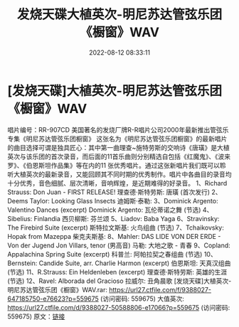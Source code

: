 ﻿---
title: 发烧天碟大植英次-明尼苏达管弦乐团《橱窗》WAV
date: 2022-08-12 08:33:11
categories: 试音碟、非卖品、发烧碟
tags: 纯音雅乐
---
# [发烧天碟]大植英次-明尼苏达管弦乐团《橱窗》WAV

唱片编号：RR-907CD
美国著名的发烧厂牌R-R唱片公司2000年最新推出管弦乐专集《明尼苏达管弦乐团橱窗》
这张名为《明尼苏达管弦乐团橱窗》的最新唱片的曲目选择可谓是独具匠心：其中第一曲理查~施特劳斯的交响诗《唐璜》是大植英次与该乐团的首次录音，而后面的11首乐曲则分别精选自包括《红魔鬼》、《波来罗》、《伯恩斯坦作品集》等在内的11
张优秀唱片。通过这张新唱片我们既可以聆听大植英次的最新录音，又能回顾其不同时期的优秀制作。唱片中各曲目的录音均十分优秀，音色细腻、层次清晰，音响辉煌，是近期难得的好录音。
1、Richard Strauss: Don Juan - FIRST
RELEASE!
理查德·斯特劳斯: 唐璜 (首次发行)
2、Deems Taylor: Looking Glass Insects
迪姆斯·泰勒:
3、Dominick Argento: Valentino Dances (excerpt)
Dominick Argento: 瓦伦蒂诺之舞 (节选)
4、Sibelius: Finlandia
西贝柳斯: 芬兰颂
5、Liadov: Baba Yaga
6、Stravinsky: The Firebird Suite (excerpt)
斯特拉文斯基: 火鸟组曲 (节选)
7、Tchaikovsky: Hopak from Mazeppa
柴克夫斯基:
8、Mahler: DAS LIDE VON DER ERDE - Von der Jugend
Jon Villars, tenor (男高音)
马勒: 大地之歌 - 青春
9、Copland: Appalachina Spring Suite (excerpt)
科普兰: 阿帕拉契之春组曲 (节选)
10、Bernstein: Candide Suite, arr. Charlie Harmon
(excerpt)
伯恩斯坦: 天真汉组曲 (节选)
11、R.Strauss: Ein Heldenleben (excerpt)
理查德·斯特劳斯: 英雄的生涯 (节选)
12、Ravel: Alborada del Gracioso
拉威尔: 丑角晨歌
[发烧天碟]大植英次-明尼苏达管弦乐团《橱窗》WAV.rar: https://url27.ctfile.com/f/9388027-647185750-e76623?p=559675
(访问密码: 559675)
大值英次: https://url27.ctfile.com/d/9388027-50588806-e17066?p=559675
(访问密码: 559675)
原文：[链接](https://blog.sina.com.cn/s/blog_1647c7e7601030ytj.html)